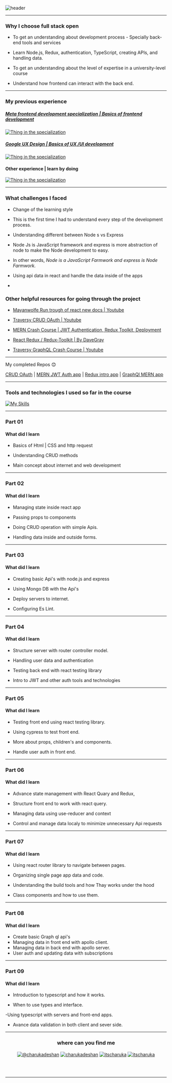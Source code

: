 
  

![header](https://capsule-render.vercel.app/api?type=waving&color=gradient&$with=auto&height=350&section=header&text=Fullstackopen%20exercises&animation=fadeIn&fontSize=60)

  

---

  

### Why I choose full stack open

  

- To get an understanding about development process - Specially back-end tools and services

- Learn Node.js, Redux, authentication, TypeScript, creating APIs, and handling data.

- To get an understanding about the level of expertise in a university-level course

- Understand how frontend can interact with the back end.

  

---

  

### My previous experience

  

##### [Meta frontend development specialization | Basics of frontend development](https://coursera.org/share/3e93587f3532fa130e355dbf61b6b96f)

  

[![Thing in the specialization](https://skillicons.dev/icons?i=js,react,nodejs,css,html,git,linux,github,jest,figma,&perline=14)](https://skillicons.dev)

##### [Google UX Design | Basics of UX /UI development](https://coursera.org/share/e9a16ace37985180f9a8e4051e435019)

  

[![Thing in the specialization](https://skillicons.dev/icons?i=figma,webflow,xd&perline=14)](https://skillicons.dev)

  

#### Other experience | learn by doing

  

[![Thing in the specialization](https://skillicons.dev/icons?i=postman,vite,d3,tailwind,wordpress&perline=14)](https://skillicons.dev)

  

---

  

### What challenges I faced

  

- Change of the learning style

- This is the first time I had to understand every step of the development process.

- Understanding different between Node s vs Express

- Node Js is JavaScript framework and express is more abstraction of node to make the Node development to easy.

- In other words, *Node is a JavaScript Farmwork and express is Node _Farmwork_.*

  
  

- Using api data in react and handle the data inside of the apps

-

  

### Other helpful resources for going through the project

  

- [Mayanwolfe Run trough of react new docs | Youtube](https://www.youtube.com/watch?v=Of4SLBLlUAY)

- [Traversy CRUD OAuth | Youtube](https://www.youtube.com/watch?v=SBvmnHTQIPY&t=1185s&pp=ygUUIFRyYXZlcnN5IENSVUQgT0F1dGg=)

- [MERN Crash Course | JWT Authentication, Redux Toolkit, Deployment](https://www.youtube.com/watch?v=R4AhvYORZRY)
- [React Redux / Redux-Toolkit | By  DaveGray](https://youtu.be/NqzdVN2tyvQ?si=ASIHnk49_U9BDSAf)
-  [Traversy GraphQL Crash Course | Youtube](https://www.youtube.com/watch?v=BcLNfwF04Kw)
---
 My completed Repos 😊
 
 [CRUD OAuth](https://github.com/itscharukadeshan/Story-app) | [MERN JWT Auth app](https://github.com/itscharukadeshan/MERN---JWT---auth) | [Redux intro app](https://github.com/itscharukadeshan/Reduxt-intro)  | [GraphQl MERN app](https://github.com/itscharukadeshan/GraphQL-With-Full-Stack-MERN-Project)

---

  

### Tools and technologies I used so far in the course

  

[![My Skills](https://skillicons.dev/icons?i=js,react,d3,nodejs,express,css,html,docker,git,github,jest,postman,tailwind,vite,figma,webflow&perline=14)](https://skillicons.dev)

  

---

  

### Part 01

  

#### What did I learn

  

- Basics of Html | CSS and http request

- Understanding CRUD methods

- Main concept about internet and web development

  
  

---

  

### Part 02

  

#### What did I learn

  

- Managing state inside react app

- Passing props to components 

- Doing CRUD operation with simple Apis.

- Handling data inside and outside forms.

  

---

  

### Part 03

  

#### What did I learn

  

- Creating basic Api's with node.js and express

- Using Mongo DB with the Api's

- Deploy servers to internet.

- Configuring Es Lint.

  

---

  

### Part 04

  

#### What did I learn

  

- Structure server with router controller model.

- Handling user data and authentication 

- Testing back end with react testing library 

-  Intro to JWT and other auth tools and technologies

  

---

  

### Part 05

  

#### What did I learn

  

- Testing front end using react testing library.

- Using cypress to test front end.

- More about props, children's and components.

- Handle user auth in front end.

  

---

  

### Part 06

  

#### What did I learn

  

- Advance state management with React Quary and Redux,

- Structure front end to work with react query.

- Managing data using use-reducer and context

- Control and manage data localy to minimize unnecessary Api requests
  

---

  

### Part 07

  

#### What did I learn

  

- Using react router library to navigate between pages.

- Organizing single page app data and code.

- Understanding the build tools and how Thay works under the hood 

- Class components and how to use them.

  

---

### Part 08

  

#### What did I learn

  

- Create basic Graph ql api's
- Managing data in front end with apollo client.
- Managing data in back end with apollo server.
- User auth and updating data with subscriptions

  

---

### Part 09

  

#### What did I learn

  

- Introduction to typescript and how it works. 

- When to use types and interface.

-Using typescript with servers and front-end apps.

- Avance data validation in both client and sever side.

  

---

  
  
  

<h3  align="center">where can you find me </h3>

  

<div>
<p  align="center">
<a  href="https://medium.com/@charukadeshan"  target="blank"><img  align="center"  src="https://img.shields.io/badge/Medium-12100E?style=for-the-badge&logo=medium&logoColor=white"  alt="@charukadeshan" /></a>
<a  href="https://linkedin.com/in/charukadeshan"  target="blank"><img  align="center"  src="https://img.shields.io/badge/LinkedIn-0077B5?style=for-the-badge&logo=linkedin&logoColor=white"  alt="charukadeshan" /></a>
<a  href="https://twitter.com/itscharuka"  target="blank"><img  align="center"  src="https://img.shields.io/badge/Twitter-1DA1F2?style=for-the-badge&logo=twitter&logoColor=white"  alt="itscharuka" /></a>
<a  href="https://www.figma.com/@charukadeshan"  target="blank"><img  align="center"  src="https://img.shields.io/badge/Figma-F24E1E?style=for-the-badge&logo=figma&logoColor=white"  alt="itscharuka" /></a> </p>

<br></br>

  

---